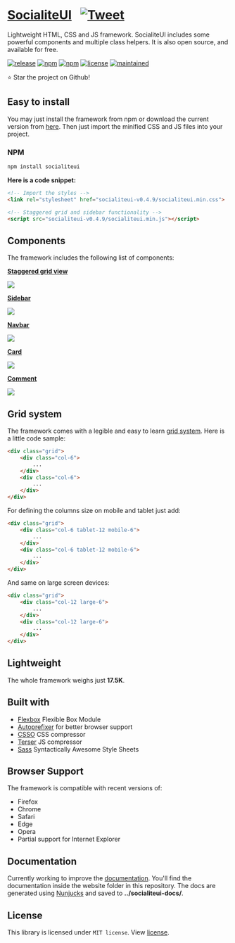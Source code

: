 # [SocialiteUI](https://socialiteui.com) &nbsp; [![Tweet](https://img.shields.io/twitter/url/http/shields.io.svg?style=social)](https://twitter.com/intent/tweet?url=https%3A%2F%2Fsocialiteui.com&via=isradeleon&text=An%20alternative%20CSS%20framework%20for%20responsive%20WEB%20design&hashtags=responsive%2Cdesign%2Cframework%2Ccss%2Csocialiteui)

Lightweight HTML, CSS and JS framework. SocialiteUI includes some powerful components and multiple class helpers. It is also open source, and available for free.

[![release](https://img.shields.io/github/release/isradeleon/socialiteui.svg?color=1dd1a1)](https://github.com/Isradeleon/socialiteui/releases)
[![npm](https://img.shields.io/npm/v/socialiteui.svg?color=ff7675)](https://www.npmjs.com/package/socialiteui)
[![npm](https://img.shields.io/npm/dm/socialiteui.svg?color=6c5ce7)](https://www.npmjs.com/package/socialiteui)
[![license](https://img.shields.io/github/license/isradeleon/socialiteui.svg?color=0984e3)](LICENSE)
[![maintained](https://img.shields.io/maintenance/yes/2019.svg?color=1dd1a1)](https://www.npmjs.com/package/socialiteui)  

:star: Star the project on Github!

## Easy to install

You may just install the framework from npm or download the current version from [here](https://github.com/Isradeleon/socialiteui/releases/download/0.4.9/socialiteui-v0.4.9.zip). Then just import the minified CSS and JS files into your project.

### NPM

```sh
npm install socialiteui
```

**Here is a code snippet:**

```html
<!-- Import the styles -->
<link rel="stylesheet" href="socialiteui-v0.4.9/socialiteui.min.css">

<!-- Staggered grid and sidebar functionality -->
<script src="socialiteui-v0.4.9/socialiteui.min.js"></script>
```

## Components

The framework includes the following list of components:

[**Staggered grid view**](https://socialiteui.com/staggered.html)  

![](https://raw.githubusercontent.com/Isradeleon/socialiteui-docs/master/example/staggered.png)

[**Sidebar**](https://socialiteui.com/sidebar.html)  

![](https://raw.githubusercontent.com/Isradeleon/socialiteui-docs/master/example/sidebar.gif)

[**Navbar**](https://socialiteui.com/navbar.html)  

![](https://raw.githubusercontent.com/Isradeleon/socialiteui-docs/master/example/navbar.gif)

[**Card**](https://socialiteui.com/card.html)  

![](https://raw.githubusercontent.com/Isradeleon/socialiteui-docs/master/example/card.png)

[**Comment**](https://socialiteui.com/comment.html)  

![](https://raw.githubusercontent.com/Isradeleon/socialiteui-docs/master/example/comment.png)


## Grid system

The framework comes with a legible and easy to learn [grid system](https://socialiteui.com/grid-system.html). Here is a little code sample:

```html
<div class="grid">
    <div class="col-6">
        ...
    </div>
    <div class="col-6">
        ...
    </div>
</div>
```

For defining the columns size on mobile and tablet just add:

```html
<div class="grid">
    <div class="col-6 tablet-12 mobile-6">
        ...
    </div>
    <div class="col-6 tablet-12 mobile-6">
        ...
    </div>
</div>
```

And same on large screen devices:

```html
<div class="grid">
    <div class="col-12 large-6">
        ...
    </div>
    <div class="col-12 large-6">
        ...
    </div>
</div>
```

## Lightweight

The whole framework weighs just **17.5K**.

## Built with

* [Flexbox](https://developer.mozilla.org/en-US/docs/Web/CSS/CSS_Flexible_Box_Layout/Using_CSS_flexible_boxes) Flexible Box Module
* [Autoprefixer](https://github.com/postcss/autoprefixer) for better browser support
* [CSSO](https://github.com/css/csso) CSS compressor
* [Terser](https://github.com/terser-js/terser) JS compressor
* [Sass](https://sass-lang.com/) Syntactically Awesome Style Sheets

## Browser Support

The framework is compatible with recent versions of:

* Firefox
* Chrome
* Safari
* Edge
* Opera
* Partial support for Internet Explorer

## Documentation

Currently working to improve the [documentation](https://socialiteui.com). You'll find the documentation inside the website folder in this repository. The docs are generated using [Nunjucks](https://github.com/mozilla/nunjucks) and saved to **../socialiteui-docs/**.

## License

This library is licensed under `MIT license`. View [license](LICENSE).